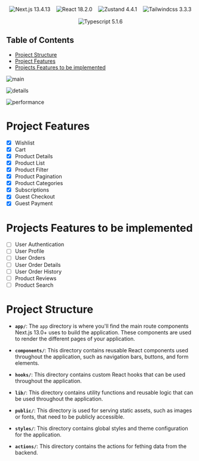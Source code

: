 <p style="
    display: flex;
    flex-wrap: wrap;
    justify-content: center;
    align-items: center;
    gap: 1rem;
    flex-wrap: wrap;
    margin-bottom: 1rem;
">
  <img src="https://img.shields.io/badge/Next.js-13.4.13-brightgreen" alt="Next.js 13.4.13">
  <img src="https://img.shields.io/badge/React-18.2.0-brightgreen" alt="React 18.2.0">
  <img src="https://img.shields.io/badge/Zustand-4.4.1-brightgreen" alt="Zustand 4.4.1">
  <img src="https://img.shields.io/badge/Tailwindcss-3.3.3-brightgreen" alt="Tailwindcss 3.3.3">
  <img src="https://img.shields.io/badge/Typescript-5.1.6-brightgreen" alt="Typescript 5.1.6">

</p>

## Table of Contents

- [Project Structure](#project-structure)
- [Project Features](#project-features)
- [Projects Features to be implemented](#projects-features-to-be-implemented)


![main](https://github.com/aleks930819/ecommerce-next-js-front/assets/107752460/b3da0d12-de31-4f7d-9587-01fa3ecc90db)

![details](https://github.com/aleks930819/ecommerce-next-js-front/assets/107752460/923fd022-94f0-4d0a-8678-c8307d469c9f)

![performance](https://github.com/aleks930819/ecommerce-next-js-front/assets/107752460/1dbe9a55-83f2-4945-8344-9114c7b6172b)

# Project Features

- [x] Wishlist
- [x] Cart
- [x] Product Details
- [x] Product List
- [x] Product Filter
- [x] Product Pagination
- [x] Product Categories
- [x] Subscriptions
- [x] Guest Checkout
- [x] Guest Payment

# Projects Features to be implemented

- [ ] User Authentication
- [ ] User Profile
- [ ] User Orders
- [ ] User Order Details
- [ ] User Order History
- [ ] Product Reviews
- [ ] Product Search

<a name="project-structure"></a>

# Project Structure

- **`app/`**: The `app` directory is where you'll find the main route components Next.js 13.0+ uses to build the application. These components are used to render the different pages of your application.

- **`components/`**: This directory contains reusable React components used throughout the application, such as navigation bars, buttons, and form elements.

- **`hooks/`**: This directory contains custom React hooks that can be used throughout the application.

- **`lib/`**: This directory contains utility functions and reusable logic that can be used throughout the application.

- **`public/`**: This directory is used for serving static assets, such as images or fonts, that need to be publicly accessible.

- **`styles/`**: This directory contains global styles and theme configuration for the application.

- **`actions/`**: This directory contains the actions for fething data from the backend.
